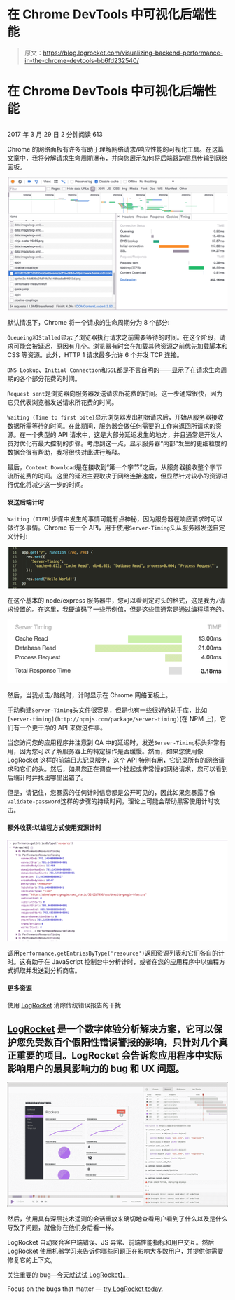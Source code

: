 # 在 Chrome DevTools 中可视化后端性能

> 原文：<https://blog.logrocket.com/visualizing-backend-performance-in-the-chrome-devtools-bb6fd232540/>

# 在 Chrome DevTools 中可视化后端性能

## 

2017 年 3 月 29 日 2 分钟阅读 613

Chrome 的网络面板有许多有助于理解网络请求/响应性能的可视化工具。在这篇文章中，我将分解请求生命周期瀑布，并向您展示如何将后端跟踪信息传输到网络面板。

![](img/e0620f76481cce8f94240046aa143617.png)

默认情况下，Chrome 将一个请求的生命周期分为 8 个部分:

`Queueing`和`Stalled`显示了浏览器执行请求之前需要等待的时间。在这个阶段，请求可能会被延迟，原因有几个。浏览器有时会在加载其他资源之前优先加载脚本和 CSS 等资源。此外，HTTP 1 请求最多允许 6 个并发 TCP 连接。

`DNS Lookup`、`Initial Connection`和`SSL`都是不言自明的——显示了在请求生命周期的各个部分花费的时间。

`Request sent`是浏览器向服务器发送请求所花费的时间。这一步通常很快，因为它只代表浏览器发送请求所花费的时间。

`Waiting (Time to first bite)`显示浏览器发出初始请求后，开始从服务器接收数据所需等待的时间。在此期间，服务器会做任何需要的工作来返回所请求的资源。在一个典型的 API 请求中，这是大部分延迟发生的地方，并且通常是开发人员对优化有最大控制的步骤。考虑到这一点，显示服务器“内部”发生的更细粒度的数据会很有帮助，我将很快对此进行解释。

最后，`Content Download`是在接收到“第一个字节”之后，从服务器接收整个字节流所花费的时间。这里的延迟主要取决于网络连接速度，但显然针对较小的资源进行优化将减少这一步的时间。

#### 发送后端计时

`Waiting (TTFB)`步骤中发生的事情可能有点神秘，因为服务器在响应请求时可以做许多事情。Chrome 有一个 API，用于使用`Server-Timing`头从服务器发送自定义计时:

![](img/900ba35476fc924f4ea9a5eada055c62.png)

在这个基本的 node/express 服务器中，您可以看到定时头的格式，这是我为`/`请求设置的。在这里，我硬编码了一些示例值，但是这些值通常是通过编程填充的。

![](img/553c41a8b402481250fa1e9f420516bf.png)

然后，当我点击`/`路线时，计时显示在 Chrome 网络面板上。

手动构建`Server-Timing`头文件很容易，但是也有一些很好的助手库，比如`[server-timing](http://npmjs.com/package/server-timing)`(在 NPM 上)，它们有一个更干净的 API 来做这件事。

当您访问您的应用程序并注意到 QA 中的延迟时，发送`Server-Timing`标头非常有用，因为您可以了解服务器上的特定操作是否缓慢。然而，如果您使用像 LogRocket 这样的前端日志记录服务，这个 API 特别有用，它记录所有的网络请求和它们的头。然后，如果您正在调查一个挂起或非常慢的网络请求，您可以看到后端计时并找出哪里出错了。

但是，请记住，您暴露的任何计时信息都是公开可见的，因此如果您暴露了像`validate-password`这样的步骤的持续时间，理论上可能会帮助黑客使用计时攻击。

#### 额外收获:以编程方式使用资源计时

![](img/884c836b8fecd9ea90a1a4e86c8291f4.png)

调用`performance.getEntriesByType('resource')`返回资源列表和它们各自的计时。这有助于在 JavaScript 控制台中分析计时，或者在您的应用程序中以编程方式抓取并发送到分析商店。

#### 更多资源

使用 [LogRocket](https://lp.logrocket.com/blg/signup) 消除传统错误报告的干扰

## [LogRocket](https://lp.logrocket.com/blg/signup) 是一个数字体验分析解决方案，它可以保护您免受数百个假阳性错误警报的影响，只针对几个真正重要的项目。LogRocket 会告诉您应用程序中实际影响用户的最具影响力的 bug 和 UX 问题。

[![LogRocket Dashboard Free Trial Banner](img/d6f5a5dd739296c1dd7aab3d5e77eeb9.png)](https://lp.logrocket.com/blg/signup)

然后，使用具有深层技术遥测的会话重放来确切地查看用户看到了什么以及是什么导致了问题，就像你在他们身后看一样。

LogRocket 自动聚合客户端错误、JS 异常、前端性能指标和用户交互。然后 LogRocket 使用机器学习来告诉你哪些问题正在影响大多数用户，并提供你需要修复它的上下文。

关注重要的 bug—[今天就试试 LogRocket】。](https://lp.logrocket.com/blg/signup-issue-free)

Focus on the bugs that matter — [try LogRocket today](https://lp.logrocket.com/blg/signup-issue-free).